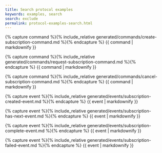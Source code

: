 ```yaml
---
title: Search protocol examples
keywords: examples, search
search: exclude
permalink: protocol-examples-search.html
---
```


{% capture command %}{% include_relative generated/commands/create-subscription-command.md %}{% endcapture %}
{{ command | markdownify }}

{% capture command %}{% include_relative generated/commands/request-subscription-command.md %}{% endcapture %}
{{ command | markdownify }}

{% capture command %}{% include_relative generated/commands/cancel-subscription-command.md %}{% endcapture %}
{{ command | markdownify }}

{% capture event %}{% include_relative generated/events/subscription-created-event.md %}{% endcapture %}
{{ event | markdownify }}

{% capture event %}{% include_relative generated/events/subscription-has-next-event.md %}{% endcapture %}
{{ event | markdownify }}

{% capture event %}{% include_relative generated/events/subscription-complete-event.md %}{% endcapture %}
{{ event | markdownify }}

{% capture event %}{% include_relative generated/events/subscription-failed-event.md %}{% endcapture %}
{{ event | markdownify }}
